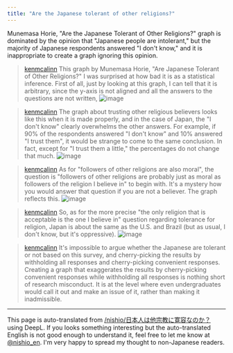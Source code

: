 ```yaml
---
title: "Are the Japanese tolerant of other religions?"
---
```


Munemasa Horie, "Are the Japanese Tolerant of Other Religions?" graph is dominated by the opinion that "Japanese people are intolerant," but the majority of Japanese respondents answered "I don't know," and it is inappropriate to create a graph ignoring this opinion.

> [kenmcalinn](https://twitter.com/kenmcalinn/status/1661586651863187456/photo/1) This graph by Munemasa Horie, "Are Japanese Tolerant of Other Religions?" I was surprised at how bad it is as a statistical inference. First of all, just by looking at this graph, I can tell that it is arbitrary, since the y-axis is not aligned and all the answers to the questions are not written,
>  ![image](https://pbs.twimg.com/media/Fw8hSpQWYAImqUV?format=jpg&name=large#.png)

> [kenmcalinn](https://twitter.com/kenmcalinn/status/1661586654237274112) The graph about trusting other religious believers looks like this when it is made properly, and in the case of Japan, the "I don't know" clearly overwhelms the other answers. For example, if 90% of the respondents answered "I don't know" and 10% answered "I trust them", it would be strange to come to the same conclusion. In fact, except for "I trust them a little," the percentages do not change that much.
>  ![image](https://pbs.twimg.com/media/Fw8hQYwWAAQPYZK?format=png&name=900x900#.png)

> [kenmcalinn](https://twitter.com/kenmcalinn/status/1661586655961051137) As for "followers of other religions are also moral", the question is "followers of other religions are probably just as moral as followers of the religion I believe in" to begin with. It's a mystery how you would answer that question if you are not a believer. The graph reflects this.
>  ![image](https://pbs.twimg.com/media/Fw8ikUiWwAEmjwp?format=png&name=900x900#.png)

> [kenmcalinn](https://twitter.com/kenmcalinn/status/1661586657626210305) So, as for the more precise "the only religion that is acceptable is the one I believe in" question regarding tolerance for religion, Japan is about the same as the U.S. and Brazil (but as usual, I don't know, but it's oppressive).
>  ![image](https://pbs.twimg.com/media/Fw8i3dyXsAA4oce?format=png&name=medium#.png)

> [kenmcalinn](https://twitter.com/kenmcalinn/status/1661586659345850368) It's impossible to argue whether the Japanese are tolerant or not based on this survey, and cherry-picking the results by withholding all responses and cherry-picking convenient responses. Creating a graph that exaggerates the results by cherry-picking convenient responses while withholding all responses is nothing short of research misconduct. It is at the level where even undergraduates would call it out and make an issue of it, rather than making it inadmissible.

---
This page is auto-translated from [/nishio/日本人は他宗教に寛容なのか？](https://scrapbox.io/nishio/日本人は他宗教に寛容なのか？) using DeepL. If you looks something interesting but the auto-translated English is not good enough to understand it, feel free to let me know at [@nishio_en](https://twitter.com/nishio_en). I'm very happy to spread my thought to non-Japanese readers.